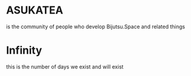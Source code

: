 # ASUKATEA

is the community of people who develop Bijutsu.Space and related things

<h1 id="timeOfExistance">Infinity</h1>

this is the number of days we exist and will exist
